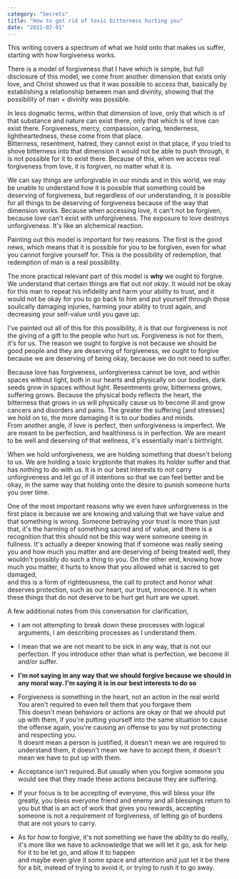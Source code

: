 ```yaml
---
category: "Secrets" 
title: "How to get rid of toxic bitterness hurting you"
date: "2022-02-01"
---
```


This writing covers a spectrum of what we hold onto that makes us suffer, starting with how forgiveness works. 

There is a model of forgiveness that I have which is simple, but full disclosure of this model, we come from another dimension that exists only love, and Christ showed us that it was possible to access that, basically by establishing a relationship between man and divinity, showing that the possibility of man + divinity was possible. 

In less dogmatic terms, within that dimension of love, only that which is of that substance and nature can exist there, only that which is of love can exist there. Forgiveness, mercy, compassion, caring, tenderness, lightheartedness, these come from that place.     
Bitterness, resentment, hatred, they cannot exist in that place, if you tried to shove bitterness into that dimension it would not be able to push through, it is not possible for it to exist there. Because of this, when we access real forgiveness from love, it is forgiven, no matter what it is.   

We can say things are unforgivable in our minds and in this world, we may be unable to understand how it is possible that something could be deserving of forgiveness, 
but regardless of our understanding, it is possible for all things to be deserving of forgiveness because of the way that dimension works. Because when accessing love, it can't not be forgiven, because love can't exist with unforgiveness. The exposure to love destroys unforgiveness. It's like an alchemical reaction.   

Painting out this model is important for two reasons. The first is the good news, which means that it is possible for you to be forgiven, even for what you cannot forgive yourself for. This is the possibility of redemption, that redemption of man is a real possibility.   

The more practical relevant part of this model is **why** we ought to forgive. We understand that certain things are flat out *not okay*. It would not be okay for this man to repeat his infidelity and harm your ability to trust, and it would not be okay for you to go back to him and put yourself through those soulically damaging injuries, harming your ability to trust again, and decreasing your self-value until you gave up.   

I've painted out all of this for this possibility, it is that our forgiveness is not the giving of a gift to the people who hurt us. Forgiveness is not for them, it's for us. 
The reason we ought to forgive is not because we should be good people and they are deserving of forgiveness, we ought to forgive because we are deserving of being okay, because we do not need to suffer.    

Because love has forgiveness, unforgiveness cannot be love, and within spaces without light, both in our hearts and physically on our bodies, dark seeds grow in spaces without light. Resentments grow, bitterness grows, suffering grows. Because the physical body reflects the heart, the bitterness that grows in us will physically cause us to become ill and grow cancers and disorders and pains. The greater the suffering [and stresses] we hold on to, the more damaging it is to our bodies and minds.  
From another angle, if love is perfect, then unforgiveness is imperfect. We are meant to be perfection, and healthiness is in perfection. We are meant to be well and deserving of that wellness, it's essentially man's birthright.  

When we hold unforgiveness, we are holding something that doesn't belong to us. We are holding a toxic kryptonite that makes its holder suffer and that has nothing to do with us.   It is in our best interests to not carry unforgiveness and let go of ill intentions so that we can feel better and be okay, in the same way that holding onto the desire to punish someone hurts you over time.   

One of the most important reasons why we even have unforgiveness in the first place is because we are knowing and valuing that we have value and that something is wrong. Someone betraying your trust is more than just that, it's the harming of something sacred and of value, and there is a recognition that this should not be this way were someone seeing in fullness. It's actually a deeper knowing that if someone was really seeing you and how much you matter and are deserving of being treated well, they wouldn't possibly do such a thing to you. On the other end, knowing how much you matter, it hurts to know that you allowed what is sacred to get damaged,   
and this is a form of righteousness, the call to protect and honor what deserves protection, such as our heart, our trust, innocence. It is when these things that do not deserve to be hurt get hurt are we upset. 


A few additional notes from this conversation for clarification,  
- I am not attempting to break down these processes with logical arguments, I am describing processes as I understand them.  
- I mean that we are not meant to be sick in any way, that is not our perfection. If you introduce other than what is perfection, we become ill and/or suffer.  
- **I'm not saying in any way that we should forgive because we should in any moral way. I'm saying it is in our best interests to do so** 
- Forgiveness is something in the heart, not an action in the real world  
You aren't required to even tell them that you forgave them  
This doesn't mean behaviors or actions are okay or that we should put up with them, if you're putting yourself into the same situation to cause the offense again, you're causing an offense to you by not protecting and respecting you.  
It doesnt mean a person is justified, it doesn't mean we are required to understand them, it doesn't mean we have to accept them, it doesn't mean we have to put up with them. 
- Acceptance isn't required. But usually when you forgive someone you would see that they made these actions because they are suffering.

- If your focus is to be accepting of everyone, this will bless your life greatly, you bless everyone friend and enemy and all blessings return to you 
but that is an act of work that gives you rewards, accepting someone is not a requirement of forgiveness, of letting go of burdens that are not yours to carry.  
- As for *how* to forgive, it's not something we have the ability to do really, it's more like we have to acknowledge that we will let it go, ask for help for it to be let go, and allow it to happen  
and maybe even give it some space and attention and just let it be there for a bit, instead of trying to avoid it, or trying to rush it to go away. 

